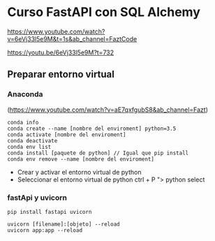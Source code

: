 # Curso FastAPI con SQL Alchemy
https://www.youtube.com/watch?v=6eVj33l5e9M&t=1s&ab_channel=FaztCode

https://youtu.be/6eVj33l5e9M?t=732

## Preparar entorno virtual
    
### Anaconda 
(https://www.youtube.com/watch?v=aE7qxfgubS8&ab_channel=Fazt)
```
conda info
conda create --name [nombre del enviroment] python=3.5
conda activate [nombre del enviroment]
conda deactivate
conda env list
conda install [paquete de python] // Igual que pip install
conda env remove --name [nombre del enviroment]
```
- Crear y activar el entorno virtual de python
- Seleccionar el entorno virtual de python ctrl + P "> python select

### fastApi y uvicorn
```
pip install fastapi uvicorn

uvicorn [filename]:[objeto] --reload
uvicorn app:app --reload
```